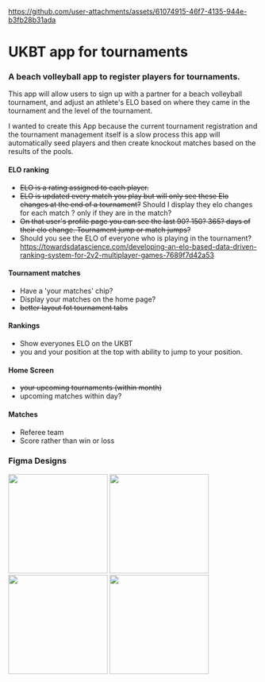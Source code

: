 

https://github.com/user-attachments/assets/61074915-46f7-4135-944e-b3fb28b31ada





UKBT app for tournaments
=======

### A beach volleyball app to register players for tournaments.

This app will allow users to sign up with a partner for a beach volleyball tournament, and adjust an athlete's ELO based on where they came in the tournament and the level of the tournament.

I wanted to create this App because the current tournament registration and the tournament management itself is a slow process this app will automatically seed players and then create knockout matches based on the results of the pools.

#### ELO ranking 
- ~~ELO is a rating assigned to each player.~~
- ~~ELO is updated every match you play but will only see these Elo changes at the end of a tournament?~~ Should I display they elo changes for each match ? only if they are in the match?
- ~~On that user's profile page you can see the last 90? 150? 365? days of their elo change. Tournament jump or match jumps?~~
- Should you see the ELO of everyone who is playing in the tournament?
https://towardsdatascience.com/developing-an-elo-based-data-driven-ranking-system-for-2v2-multiplayer-games-7689f7d42a53

#### Tournament matches
- Have a 'your matches' chip?
- Display your matches on the home page?
- ~~better layout fot tournament tabs~~

#### Rankings
- Show everyones ELO on the UKBT
- you and your position at the top with ability to jump to your position.

#### Home Screen
- ~~your upcoming tournaments (within month)~~
- upcoming matches within day?

#### Matches
- Referee team
- Score rather than win or loss


### Figma Designs
<img src="https://github.com/user-attachments/assets/c8d568a2-376d-4f9c-aae8-c1ae7e8a7a58" width="200">
<img src="https://github.com/user-attachments/assets/d99cf065-dc15-4c3f-b726-586149c07cbd" width="200">
<img src="https://github.com/user-attachments/assets/7814adfc-7d3d-4196-8138-187490cd04f1" width="200">
<img src="https://github.com/user-attachments/assets/b77afa69-3eac-453a-808f-f189037f7bbf" width="200">
